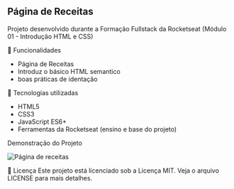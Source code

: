 ## Página de Receitas

Projeto desenvolvido durante a Formação Fullstack da Rocketseat (Módulo 01 - Introdução HTML e CSS)

🚀 Funcionalidades

- Página de Receitas
- Introduz o básico HTML semantico
- boas práticas de identação

🧪 Tecnologias utilizadas
- HTML5
- CSS3
- JavaScript ES6+
- Ferramentas da Rocketseat (ensino e base do projeto)

Demonstração do Projeto

![Página de receitas](https://github.com/user-attachments/assets/24768100-7041-4131-99ed-86851df0f981)


📄 Licença
Este projeto está licenciado sob a Licença MIT.
Veja o arquivo LICENSE para mais detalhes.
